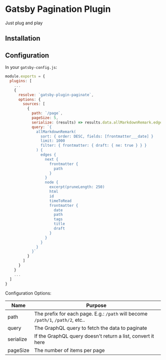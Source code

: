 # Gatsby Pagination Plugin
Just plug and play

## Installation

## Configuration

In your `gatsby-config.js`:

```Javascript
module.exports = {
  plugins: [
    ...
    {
      resolve: `gatsby-plugin-paginate`,
      options: {
        sources: [
          {
            path: `/page`,
            pageSize: 5,
            serialize: (results) => results.data.allMarkdownRemark.edges,
            query: `{
              allMarkdownRemark(
                sort: { order: DESC, fields: [frontmatter___date] }
                limit: 1000
                filter: { frontmatter: { draft: { ne: true } } }
              ) {
                edges {
                  next {
                    frontmatter {
                      path
                    }
                  }
                  node {
                    excerpt(pruneLength: 250)
                    html
                    id
                    timeToRead
                    frontmatter {
                      date
                      path
                      tags
                      title
                      draft
                    }
                  }
                }
              }
            }`
          }
        ]
      }
    }
    ...
  ]
}
```


Configuration Options:

| Name  | Purpose |
| ------------- | ------------- |
| path  | The prefix for each page. E.g.: `/path` will become `/path/1`, `/path/2`, etc..  |
| query  | The GraphQL query to fetch the data to paginate  |
| serialize  | If the GraphQL query doesn't return a list, convert it here  |
| pageSize  | The number of items per page  |

